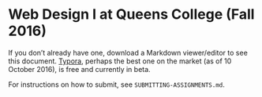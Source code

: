 # Web Design I at Queens College (Fall 2016)

If you don’t already have one, download a Markdown viewer/editor to see this document. [Typora](https://www.typora.io/), perhaps the best one on the market (as of 10 October 2016), is free and currently in beta.

For instructions on how to submit, see `SUBMITTING-ASSIGNMENTS.md`.
